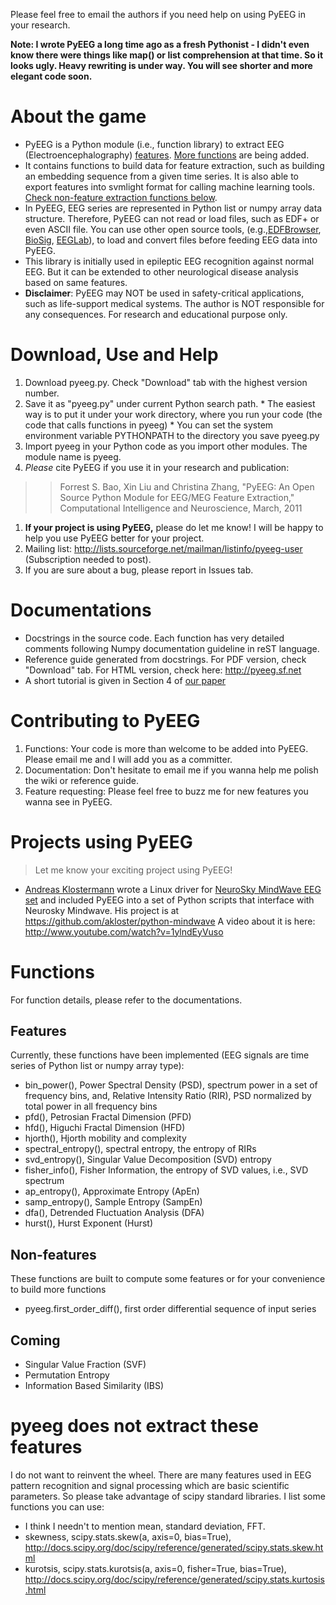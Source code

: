 Please feel free to email the authors if you need help on using PyEEG in your research.

**Note: I wrote PyEEG a long time ago as a fresh Pythonist - I didn't even know there were things like map() or list comprehension at that time. So it looks ugly.
Heavy rewriting is under way. You will see shorter and more elegant code soon.**

# About the game #
  * PyEEG is a Python module (i.e., function library) to extract EEG (Electroencephalography) [features](#Features.md). [More functions](#Coming.md) are being added.
  * It contains functions to build data for feature extraction, such as building an embedding sequence from a given time series. It is also able to export features into svmlight format for calling machine learning tools.  [Check non-feature extraction functions below](#Non-features.md).
  * In PyEEG, EEG series are represented in Python list or numpy array data structure. Therefore, PyEEG can not read or load files, such as EDF+ or even ASCII file. You can use other open source tools, (e.g.,[EDFBrowser](http://www.teuniz.net/edfbrowser), [BioSig](http://biosig.sourceforge.net/), [EEGLab](http://sccn.ucsd.edu/eeglab/)), to load and convert files before feeding EEG data into PyEEG.
  * This library is initially used in epileptic EEG recognition against normal EEG. But it can be extended to other neurological disease analysis based on same features.
  * **Disclaimer**: PyEEG may NOT be used in safety-critical applications, such as life-support medical systems. The author is NOT responsible for any consequences. For research and educational purpose only.

# Download, Use and Help #
  1. Download pyeeg.py. Check "Download" tab with the highest version number.
  1. Save it as "pyeeg.py" under current Python search path.
    * The easiest way is to put it under your work directory, where you run your code (the code that calls functions in pyeeg)
    * You can set the system environment variable PYTHONPATH to the directory you save pyeeg.py
  1. Import pyeeg in your Python code as you import other modules. The module name is pyeeg.
  1. _Please_ cite PyEEG if you use it in your research and publication:
> > Forrest S. Bao, Xin Liu and Christina Zhang, "PyEEG: An Open Source Python Module for EEG/MEG Feature Extraction," Computational Intelligence and Neuroscience, March, 2011
  1. **If your project is using PyEEG,** please do let me know! I will be happy to help you use PyEEG better for your project.
  1. Mailing list: http://lists.sourceforge.net/mailman/listinfo/pyeeg-user (Subscription needed to post).
  1. If you are sure about a bug, please report in Issues tab.

# Documentations #
  * Docstrings in the source code. Each function has very detailed comments following Numpy documentation guideline in reST language.
  * Reference guide generated from docstrings. For PDF version, check "Download" tab. For HTML version, check here: http://pyeeg.sf.net
  * A short tutorial is given in Section 4 of [our paper](http://www.hindawi.com/journals/cin/2011/406391/)

# Contributing to PyEEG #
  1. Functions: Your code is more than welcome to be added into PyEEG. Please email me and I will add you as a committer.
  1. Documentation: Don't hesitate to email me if you wanna help me polish the wiki or reference guide.
  1. Feature requesting: Please feel free to buzz me for new features you wanna see in PyEEG.

# Projects using PyEEG #

> Let me know your exciting project using PyEEG!
  * [Andreas Klostermann](http://www.andreasklostermann.de) wrote a Linux driver for [NeuroSky MindWave EEG set](http://www.neurosky.com/People/WhatWeDo.aspx) and included PyEEG into a set of Python scripts that interface with Neurosky Mindwave. His project is at https://github.com/akloster/python-mindwave A video about it is here: http://www.youtube.com/watch?v=1ylndEyVuso

# Functions #
For function details, please refer to the documentations.

## Features ##
Currently, these functions have been implemented (EEG signals are time series of Python list or numpy array type):
  * bin\_power(), Power Spectral Density (PSD), spectrum power in a set of frequency bins, and, Relative Intensity Ratio (RIR), PSD normalized by total power in all frequency bins
  * pfd(), Petrosian Fractal Dimension (PFD)
  * hfd(), Higuchi Fractal Dimension (HFD)
  * hjorth(), Hjorth mobility and complexity
  * spectral\_entropy(), spectral entropy, the entropy of RIRs
  * svd\_entropy(), Singular Value Decomposition (SVD) entropy
  * fisher\_info(), Fisher Information, the entropy of SVD values, i.e., SVD spectrum
  * ap\_entropy(), Approximate Entropy (ApEn)
  * samp\_entropy(), Sample Entropy (SampEn)
  * dfa(), Detrended Fluctuation Analysis (DFA)
  * hurst(), Hurst Exponent (Hurst)

## Non-features ##
These functions are built to compute some features or for your convenience to build more functions
  * pyeeg.first\_order\_diff(), first order differential sequence of input series

## Coming ##
  * Singular Value Fraction (SVF)
  * Permutation Entropy
  * Information Based Similarity (IBS)

# pyeeg does not extract these features #

I do not want to reinvent the wheel. There are many features used in EEG pattern recognition and signal processing which are basic scientific parameters. So please take advantage of scipy standard libraries. I list some functions you can use:
  * I think I needn't to mention mean, standard deviation, FFT.
  * skewness, scipy.stats.skew(a, axis=0, bias=True), http://docs.scipy.org/doc/scipy/reference/generated/scipy.stats.skew.html
  * kurotsis, scipy.stats.kurotsis(a, axis=0, fisher=True, bias=True), http://docs.scipy.org/doc/scipy/reference/generated/scipy.stats.kurtosis.html